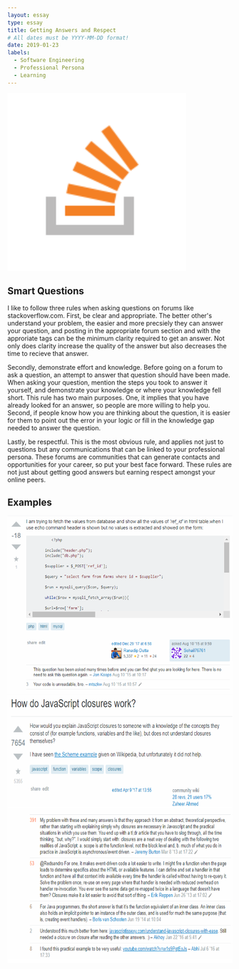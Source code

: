```yaml
---
layout: essay
type: essay
title: Getting Answers and Respect
# All dates must be YYYY-MM-DD format!
date: 2019-01-23
labels:
  - Software Engineering
  - Professional Persona
  - Learning
---
```

<img src="../images/so-icon.png" width="400" height="400">

## Smart Questions
  I like to follow three rules when asking questions on forums like stackoverflow.com. First, be clear and appropriate.  The better other's understand your problem, the easier and more precsiely they can answer your question, and posting in the appropriate forum section and with the approriate tags can be the minimum clarity required to get an answer.  Not only does clarity increase the quality of the answer but also decreases the time to recieve that answer.<P>
  Secondly, demonstrate effort and knowledge.  Before going on a forum to ask a question, an attempt to answer that question should have been made.  When asking your question, mention the steps you took to answer it yourself, and demonstrate your knowledge or where your knowledge fell short.  This rule has two main purposes. One, it implies that you have already looked for an answer, so people are more willing to help you. Second, if people know how you are thinking about the question, it is easier for them to point out the error in your logic or fill in the knowledge gap needed to answer the question.<P>
  Lastly, be respectful. This is the most obvious rule, and applies not just to questions but any communications that can be linked to your professional persona.  These forums are communities that can generate contacts and opportunities for your career, so put your best face forward.  These rules are not just about getting good answers but earning respect amongst your online peers.

## Examples
<img src="../images/badQuestion.png" width="600" height="400">
<img src="../images/goodQuestion.png" width="600" height="600">
  


